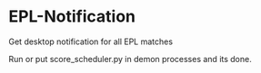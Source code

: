# EPL-Notification
Get desktop notification for all EPL matches

Run or put score_scheduler.py in demon processes and its done.
